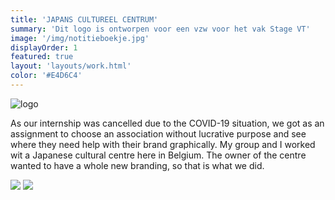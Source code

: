```yaml
---
title: 'JAPANS CULTUREEL CENTRUM'
summary: 'Dit logo is ontworpen voor een vzw voor het vak Stage VT'
image: '/img/notitieboekje.jpg'
displayOrder: 1
featured: true
layout: 'layouts/work.html'
color: '#E4D6C4'
---
```


![logo](/img/logo/jcc.png)

As our internship was cancelled due to the COVID-19 situation, we got as an assignment to choose an association without lucrative purpose and see where they need help with their brand graphically. My group and I worked wit a Japanese cultural centre here in Belgium. The owner of the centre wanted to have a whole new branding, so that is what we did.

<div class="charter" id="jcc-charter">
  <img src="/img/jcc-bc.png">
  <img src="/img/jss-chop.jpg">
</div>
